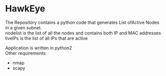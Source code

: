 # HawkEye  
The Repository contains a python code that generates List ofActive Nodes in a given subnet.  
nodelist is the list of all the nodes and contains both IP and MAC addresses  
liveIPs is the list of all IPs that are active   

Application is written in python2  
Other requirements:  
- nmap  
- scapy  



